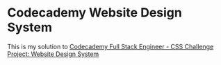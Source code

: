 # Codecademy Website Design System
This is my solution to [Codecademy Full Stack Engineer - CSS Challenge Project: Website Design System](https://www.codecademy.com/learn/paths/full-stack-engineer-career-path)
